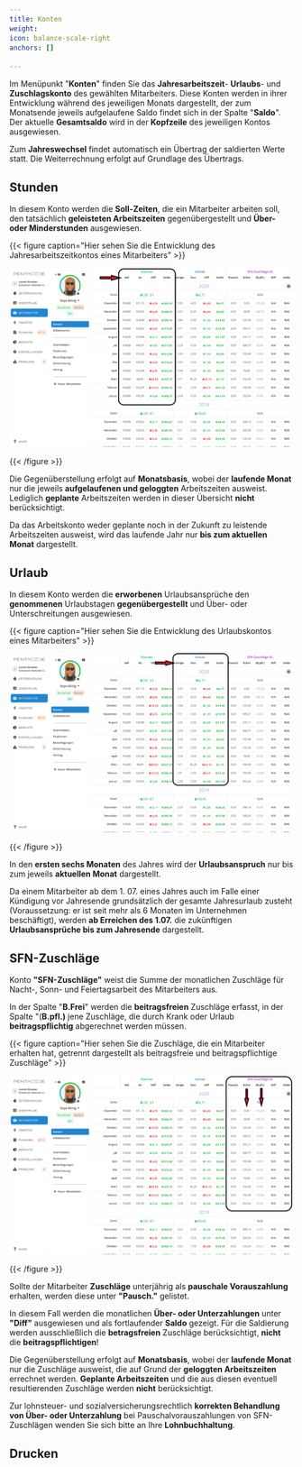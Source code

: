 ```yaml
---
title: Konten
weight: 
icon: balance-scale-right
anchors: []

---
```

Im Menüpunkt "**Konten**" finden Sie das **Jahresarbeitszeit**- **Urlaubs**- und **Zuschlagskonto** des gewählten Mitarbeiters. Diese Konten werden in ihrer Entwicklung während des jeweiligen Monats dargestellt, der zum Monatsende jeweils aufgelaufene Saldo findet sich in der Spalte "**Saldo**". Der aktuelle **Gesamtsaldo** wird in der **Kopfzeile** des jeweiligen Kontos ausgewiesen.

Zum **Jahreswechsel** findet automatisch ein Übertrag der saldierten Werte statt. Die Weiterrechnung erfolgt auf Grundlage des Übertrags.

## Stunden

In diesem Konto werden die **Soll-Zeiten**, die ein Mitarbeiter  arbeiten soll, den tatsächlich **geleisteten Arbeitszeiten** gegenübergestellt und **Über- oder Minderstunden** ausgewiesen.

{{< figure caption="Hier sehen Sie die Entwicklung des Jahresarbeitszeitkontos eines Mitarbeiters" >}}

![](/uploads/konto-az.png)

{{< /figure >}}

Die Gegenüberstellung erfolgt auf **Monatsbasis**, wobei der **laufende Monat** nur die jeweils **aufgelaufenen und geloggten** Arbeitszeiten ausweist. Lediglich **geplante** Arbeitszeiten werden in dieser Übersicht **nicht** berücksichtigt.

Da das Arbeitskonto weder geplante noch in der Zukunft zu leistende Arbeitszeiten ausweist, wird das laufende Jahr nur **bis zum aktuellen Monat** dargestellt.

## Urlaub

In diesem Konto werden die **erworbenen** Urlaubsansprüche den **genommenen** Urlaubstagen **gegenübergestellt** und Über- oder Unterschreitungen ausgewiesen.

{{< figure caption="Hier sehen Sie die Entwicklung des Urlaubskontos eines Mitarbeiters" >}}

![](/uploads/konto-urlaub.png)

{{< /figure >}}

In den **ersten sechs Monaten** des Jahres wird der **Urlaubsanspruch** nur bis zum jeweils **aktuellen Monat** dargestellt.

Da einem Mitarbeiter ab dem 1. 07. eines Jahres auch im Falle einer Kündigung vor Jahresende grundsätzlich der gesamte Jahresurlaub zusteht (Voraussetzung: er ist seit mehr als 6 Monaten im Unternehmen beschäftigt), werden **ab Erreichen des 1.07.** die zukünftigen **Urlaubsansprüche bis zum Jahresende** dargestellt.

## SFN-Zuschläge

Konto **"SFN-Zuschläge"** weist die Summe der monatlichen Zuschläge für Nacht-, Sonn- und Feiertagsarbeit des Mitarbeiters aus.

In der Spalte "**B.Frei**" werden die **beitragsfreien** Zuschläge erfasst, in der Spalte "(**B.pfl.)** jene Zuschläge, die durch Krank oder Urlaub **beitragspflichtig** abgerechnet werden müssen.

{{< figure caption="Hier sehen Sie die Zuschläge, die ein Mitarbeiter erhalten hat, getrennt dargestellt als beitragsfreie und beitragspflichtige Zuschläge" >}}

![](/uploads/konto-zuschlage.png)

{{< /figure >}}

Sollte der Mitarbeiter **Zuschläge** unterjährig als **pauschale Vorauszahlung** erhalten, werden diese unter **"Pausch."** gelistet.

In diesem Fall werden die monatlichen **Über- oder Unterzahlungen** unter **"Diff"** ausgewiesen und als fortlaufender **Saldo** gezeigt. Für die Saldierung werden ausschließlich die **betragsfreien** Zuschläge berücksichtigt, **nicht** die **beitragspflichtigen**!

Die Gegenüberstellung erfolgt auf **Monatsbasis**, wobei der **laufende Monat** nur die Zuschläge ausweist, die auf Grund der **geloggten Arbeitszeiten** errechnet werden. **Geplante Arbeitszeiten** und die aus diesen eventuell resultierenden Zuschläge werden **nicht** berücksichtigt.

Zur lohnsteuer- und sozialversicherungsrechtlich **korrekten Behandlung von Über- oder Unterzahlung** bei Pauschalvorauszahlungen von SFN-Zuschlägen wenden Sie sich bitte an Ihre **Lohnbuchhaltung**.

## Drucken